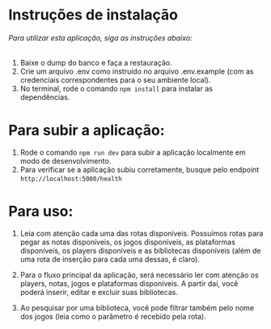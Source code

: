 
# Instruções de instalação

###### Para utilizar esta aplicação, siga as instruções abaixo:

1. Baixe o dump do banco e faça a restauração.
2. Crie um arquivo .env como instruído no arquivo .env.example (com as credenciais correspondentes para o seu ambiente local).
3. No terminal, rode o comando ```npm install``` para instalar as dependências.

# Para subir a aplicação:
1. Rode o comando ```npm run dev``` para subir a aplicação localmente em modo de desenvolvimento.
2. Para verificar se a aplicação subiu corretamente, busque pelo endpoint ```http://localhost:5000/health```

# Para uso:
  1. Leia com atenção cada uma das rotas disponíveis. Possuímos rotas para pegar as notas disponíveis, os jogos disponíveis, as plataformas disponíveis, os players disponíveis e as bibliotecas disponíveis (além de uma rota de inserção para cada uma dessas, é claro).

  2. Para o fluxo principal da aplicação, será necessário ler com atenção os players, notas, jogos e plataformas disponíveis. A partir daí, você poderá inserir, editar e excluir suas bibliotecas.

 3. Ao pesquisar por uma biblioteca, você pode filtrar também pelo nome dos jogos (leia como o parâmetro é recebido pela rota).
